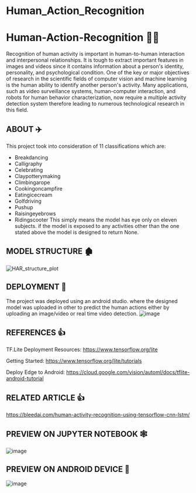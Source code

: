 # Human_Action_Recognition
# Human-Action-Recognition 🚴‍♀️
Recognition of human activity is important in human-to-human interaction and interpersonal relationships. It is tough to extract important features in images and videos since it contains information about a person's identity, personality, and psychological condition.
One of the key or major objectives of research in the scientific fields of computer vision and machine learning is the human ability to identify another person's activity.
Many applications, such as video surveillance systems, human-computer interaction, and robots for human behavior characterization, now require a multiple activity detection system
therefore leading to numerous technological research in this field.

## ABOUT ✈️

This project took into consideration of 11 classifications which are:
- Breakdancing
- Calligraphy
- Celebrating 
- Claypotterymaking
- Climbingarope
- Cookingoncampfire
- Eatingicecream
- Golfdriving
- Pushup
- Raisingeyebrows
- Ridingscooter
This simply means the model has eye only on eleven subjects. if the model is exposed to any activities other than the one stated above the model is designed to return None.

## MODEL STRUCTURE 🏚️


![HAR_structure_plot](https://user-images.githubusercontent.com/72225471/139592867-ea9a1b09-807c-4991-bde6-fa36a244fd19.png)


## DEPLOYMENT 🍎

The project was deployed using an android studio. where the designed model was uploaded in other to predict the human actions either by uploading an image/video or real time video detection.
![image](https://user-images.githubusercontent.com/72225471/139593109-4d459a74-b54e-4c0e-a03e-035025f024fb.png)

## REFERENCES :+1:

TF.Lite Deployment Resources:
https://www.tensorflow.org/lite

Getting Started:
https://www.tensorflow.org/lite/tutorials

Deploy Edge to Android:
https://cloud.google.com/vision/automl/docs/tflite-android-tutorial

## RELATED ARTICLE :+1:

https://bleedai.com/human-activity-recognition-using-tensorflow-cnn-lstm/

## PREVIEW ON JUPYTER NOTEBOOK 🕸️

![image](https://user-images.githubusercontent.com/72225471/139593448-4e771231-4eab-4a6a-b8f5-6de9b4adc4ff.png)

## PREVIEW ON ANDROID DEVICE 📱

![image](https://user-images.githubusercontent.com/72225471/139593511-049c45e9-4823-4590-8b79-a6cecff5e1c9.png)




